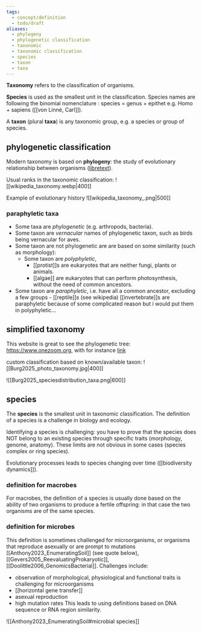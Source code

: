 ```yaml
---
tags:
  - concept/definition
  - todo/draft
aliases:
  - phylogeny
  - phylogenetic classification
  - taxonomic
  - taxonomic classification
  - species
  - taxon
  - taxa
---
```

**Taxonomy** refers to the classification of organisms.

**Species** is used as the smallest unit in the classification. Species names are following the binomial nomenclature : species = genus + epithet e.g. Homo + sapiens ([[von Linné, Carl]]).

A **taxon** (plural **taxa**) is any taxonomic group, e.g. a species or group of species.
## phylogenetic classification
Modern taxonomy is based on **phylogeny**: the study of evolutionary relationship between organisms ([libretext](https://bio.libretexts.org/Courses/Sacramento_City_College/Biology_342_-_The_New_Plagues/02%3A_Classifying_Pathogens_and_Hosts/2.01%3A_Taxonomy_and_Phylogeny)).

Usual ranks in the taxonomic classification:
![[wikipedia_taxonomy.webp|400]]

Example of evolutionary history
![[wikipedia_taxonomy_.png|500]]

### paraphyletic taxa
- Some taxa are *phylogenetic* (e.g. arthropods, bacteria).
- Some taxon are *vernacular* names of phylogenetic taxon, such as birds being vernacular for aves.
- Some taxon are not phylogenetic are are based on some similarity (such as morphology):
	- Some taxon are *polyphyletic*,
		- [[protist]]s are eukaryotes that are neither fungi, plants or animals.
		-  [[algae]] are eukaryotes that can perform photosynthesis, without the need of common ancestors.
- Some taxon are *paraphyletic*, i.e. have all a common ancestor, excluding a few groups
		- [[reptile]]s (see wikipedia)
[[invertebrate]]s are paraphyletic because of some complicated reason but i would put them in polyphyletic... 

## simplified taxonomy
This website is great to see the phylogenetic tree:
https://www.onezoom.org, with for instance [link](https://www.onezoom.org/life/@Mollusca=802117?otthome=%40Nematoda%3D395057&cols=popularity&highlight=path%3A%40Nematoda%3D395057&highlight=path%3A%40Lumbricus%3D316461&highlight=path%3A%40Arthropoda%3D632179&highlight=path%3A%40Mollusca%3D802117&highlight=path%3A%40Aves%3D81461&highlight=path%3A%40Sauropsida%3D639642&highlight=path%3A%40Amphibia%3D544595&highlight=path%3A%40salmonid_fish%3D4138003&highlight=path%3A%40Fungi%3D352914&highlight=path%3A%40Mytilus_edulis%3D499751#x966,y667,w0.5662)

custom classification based on known/available taxon:
![[Burg2025_photo_taxonomy.jpg|400]]

![[Burg2025_speciesdistribution_taxa.png|600]]
## species
 The **species** is the smallest unit in taxonomic classification. The definition of a species is a challenge in biology and ecology. 
 
  Identifying a species is challenging: you have to prove that the species does NOT belong to an existing species through specific traits (morphology, genome, anatomy). These limits are not obvious in some cases (species complex or ring species).

Evolutionary processes leads to species changing over time ([[biodiversity dynamics]]).
### definition for macrobes
 For macrobes, the definition of a species is usually done based on the ability of two organisms to produce a fertile offspring: in that case the two organisms are of the same species. 
### definition for microbes
 This definition is sometimes challenged for microorganisms, or organisms that reproduce asexually or are prompt to mutations  [[Anthony2023_EnumeratingSoil]] (see quote below), [[Gevers2005_ReevaluatingProkaryotic]], [[Doolittle2006_GenomicsBacterial]]. Challenges include:
 - observation of morphological, physiological and functional traits is challenging for microorganisms
 - [[horizontal gene transfer]]
 - asexual reproduction
 - high mutation rates
This leads to using definitions based on DNA sequence or RNA region similarity.

![[Anthony2023_EnumeratingSoil#microbial species]]